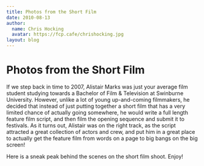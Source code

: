 ```yaml
---
title: Photos from the Short Film
date: 2010-08-13
author:
  name: Chris Hocking
  avatar: https://fcp.cafe/chrishocking.jpg
layout: blog
---
```

# Photos from the Short Film

If we step back in time to 2007, Alistair Marks was just your average film student studying towards a Bachelor of Film & Television at Swinburne University. However, unlike a lot of young up-and-coming filmmakers, he decided that instead of just putting together a short film that has a very limited chance of actually going somewhere, he would write a full length feature film script, and then film the opening sequence and submit it to festivals. As it turns out, Alistair was on the right track, as the script attracted a great collection of actors and crew, and put him in a great place to actually get the feature film from words on a page to big bangs on the big screen!

Here is a sneak peak behind the scenes on the short film shoot. Enjoy!